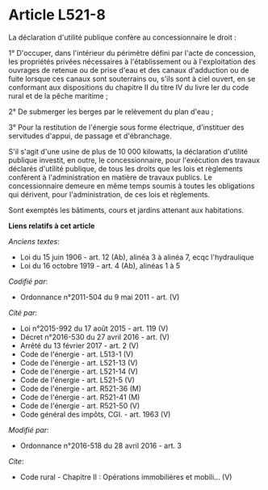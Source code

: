# Article L521-8

La déclaration d'utilité publique confère au concessionnaire le droit : 

1° D'occuper, dans l'intérieur du périmètre défini par l'acte de concession, les propriétés privées nécessaires à
l'établissement ou à l'exploitation des ouvrages de retenue ou de prise d'eau et des canaux d'adduction ou de fuite lorsque
ces canaux sont souterrains ou, s'ils sont à ciel ouvert, en se conformant aux dispositions du chapitre II du titre IV du
livre Ier du code rural et de la pêche maritime ; 

2° De submerger les berges par le relèvement du plan d'eau ; 

3° Pour la restitution de l'énergie sous forme électrique, d'instituer des servitudes d'appui, de passage et d'ébranchage. 

S'il s'agit d'une usine de plus de 10 000 kilowatts, la déclaration d'utilité publique investit, en outre, le
concessionnaire, pour l'exécution des travaux déclarés d'utilité publique, de tous les droits que les lois et règlements
confèrent à l'administration en matière de travaux publics. Le concessionnaire demeure en même temps soumis à toutes les
obligations qui dérivent, pour l'administration, de ces lois et règlements. 

Sont exemptés les bâtiments, cours et jardins attenant aux habitations.

**Liens relatifs à cet article**

_Anciens textes_:

  - Loi du 15 juin 1906 - art. 12 (Ab), alinéa 3 à alinéa 7, ecqc l'hydraulique
  - Loi du 16 octobre 1919 - art. 4 (Ab), alinéas 1 à 5

_Codifié par_:

  - Ordonnance n°2011-504 du 9 mai 2011 - art. (V)

_Cité par_:

  - Loi n°2015-992 du 17 août 2015 - art. 119 (V)
  - Décret n°2016-530 du 27 avril 2016 - art. (V)
  - Arrêté du 13 février 2017 - art. 2 (V)
  - Code de l'énergie - art. L513-1 (V)
  - Code de l'énergie - art. L521-13 (V)
  - Code de l'énergie - art. L521-14 (V)
  - Code de l'énergie - art. L521-5 (V)
  - Code de l'énergie - art. R521-36 (M)
  - Code de l'énergie - art. R521-41 (M)
  - Code de l'énergie - art. R521-50 (V)
  - Code général des impôts, CGI. - art. 1963 (V)

_Modifié par_:

  - Ordonnance n°2016-518 du 28 avril 2016 - art. 3

_Cite_:

  - Code rural -  Chapitre II : Opérations immobilières et mobili... (V)
